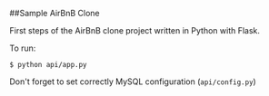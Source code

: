 ##Sample AirBnB Clone

First steps of the AirBnB clone project written in Python with Flask.

To run:

```
$ python api/app.py
```

Don't forget to set correctly MySQL configuration (`api/config.py`)


